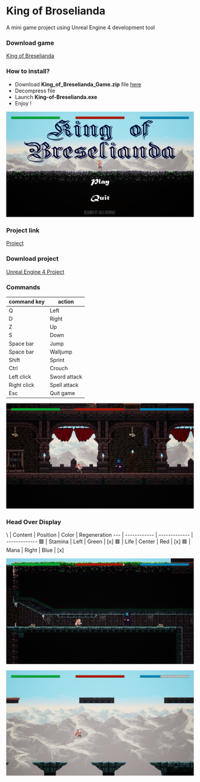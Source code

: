 # King of Broselianda
A mini game project using Unreal Engine 4 development tool

### Download game
[King of Breselianda](https://drive.google.com/file/d/1B1KkJfDVB1azoMhwlUArkVu4GxNCXNMK/view?usp=sharing)

### How to install?
* Download __King_of_Breselianda_Game.zip__ file [here](https://drive.google.com/file/d/1B1KkJfDVB1azoMhwlUArkVu4GxNCXNMK/view?usp=sharing)
* Decompress file
* Launch __King-of-Breselianda.exe__
* Enjoy !

![Main menu](https://github.com/Jules-Berhault/King-of-Broselianda/blob/master/Snapshots/Main_menu.png)

### Project link
[Project](https://drive.google.com/drive/folders/1EO8ri7h5EZPfeGrPibfl_5kH43hEEme8?usp=sharing)

### Download project
[Unreal Engine 4 Project](https://drive.google.com/file/d/1gtI7HvthnNsQPhNXcvHrTH8j0Md47GGO/view?usp=sharing)

### Commands

command key | action
------------ | -------------
Q | Left
D | Right
Z | Up
S | Down
Space bar | Jump
Space bar | Walljump
Shift | Sprint
Ctrl | Crouch
Left click | Sword attack
Right click | Spell attack
Esc | Quit game


![Snapshot 1](https://github.com/Jules-Berhault/King-of-Broselianda/blob/master/Snapshots/Snapshot_1.png)

### Head Over Display

\ | Content | Position | Color | Regeneration
--- | ------------ | ------------- | -------------
🟩 | Stamina | Left | Green | [x]
🟥 | Life | Center | Red | [x]
🟦 | Mana | Right | Blue | [x]


![Snapshot 2](https://github.com/Jules-Berhault/King-of-Broselianda/blob/master/Snapshots/Snapshot_2.png)



![Snapshot 3](https://github.com/Jules-Berhault/King-of-Broselianda/blob/master/Snapshots/Snapshot_3.png)
